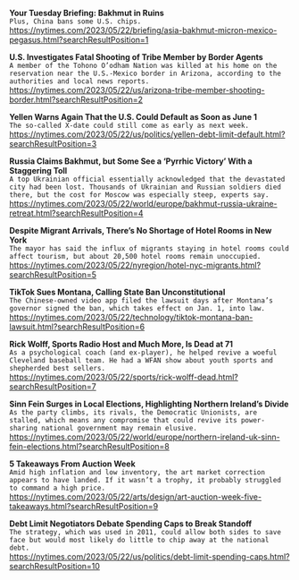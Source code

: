 **Your Tuesday Briefing: Bakhmut in Ruins**\
`Plus, China bans some U.S. chips.`\
https://nytimes.com/2023/05/22/briefing/asia-bakhmut-micron-mexico-pegasus.html?searchResultPosition=1

**U.S. Investigates Fatal Shooting of Tribe Member by Border Agents**\
`A member of the Tohono O’odham Nation was killed at his home on the reservation near the U.S.-Mexico border in Arizona, according to the authorities and local news reports.`\
https://nytimes.com/2023/05/22/us/arizona-tribe-member-shooting-border.html?searchResultPosition=2

**Yellen Warns Again That the U.S. Could Default as Soon as June 1**\
`The so-called X-date could still come as early as next week.`\
https://nytimes.com/2023/05/22/us/politics/yellen-debt-limit-default.html?searchResultPosition=3

**Russia Claims Bakhmut, but Some See a ‘Pyrrhic Victory’ With a Staggering Toll**\
`A top Ukrainian official essentially acknowledged that the devastated city had been lost. Thousands of Ukrainian and Russian soldiers died there, but the cost for Moscow was especially steep, experts say.`\
https://nytimes.com/2023/05/22/world/europe/bakhmut-russia-ukraine-retreat.html?searchResultPosition=4

**Despite Migrant Arrivals, There’s No Shortage of Hotel Rooms in New York**\
`The mayor has said the influx of migrants staying in hotel rooms could affect tourism, but about 20,500 hotel rooms remain unoccupied.`\
https://nytimes.com/2023/05/22/nyregion/hotel-nyc-migrants.html?searchResultPosition=5

**TikTok Sues Montana, Calling State Ban Unconstitutional**\
`The Chinese-owned video app filed the lawsuit days after Montana’s governor signed the ban, which takes effect on Jan. 1, into law.`\
https://nytimes.com/2023/05/22/technology/tiktok-montana-ban-lawsuit.html?searchResultPosition=6

**Rick Wolff, Sports Radio Host and Much More, Is Dead at 71**\
`As a psychological coach (and ex-player), he helped revive a woeful Cleveland baseball team. He had a WFAN show about youth sports and shepherded best sellers.`\
https://nytimes.com/2023/05/22/sports/rick-wolff-dead.html?searchResultPosition=7

**Sinn Fein Surges in Local Elections, Highlighting Northern Ireland’s Divide**\
`As the party climbs, its rivals, the Democratic Unionists, are stalled, which means any compromise that could revive its power-sharing national government may remain elusive.`\
https://nytimes.com/2023/05/22/world/europe/northern-ireland-uk-sinn-fein-elections.html?searchResultPosition=8

**5 Takeaways From Auction Week**\
`Amid high inflation and low inventory, the art market correction appears to have landed. If it wasn’t a trophy, it probably struggled to command a high price.`\
https://nytimes.com/2023/05/22/arts/design/art-auction-week-five-takeaways.html?searchResultPosition=9

**Debt Limit Negotiators Debate Spending Caps to Break Standoff**\
`The strategy, which was used in 2011, could allow both sides to save face but would most likely do little to chip away at the national debt.`\
https://nytimes.com/2023/05/22/us/politics/debt-limit-spending-caps.html?searchResultPosition=10

